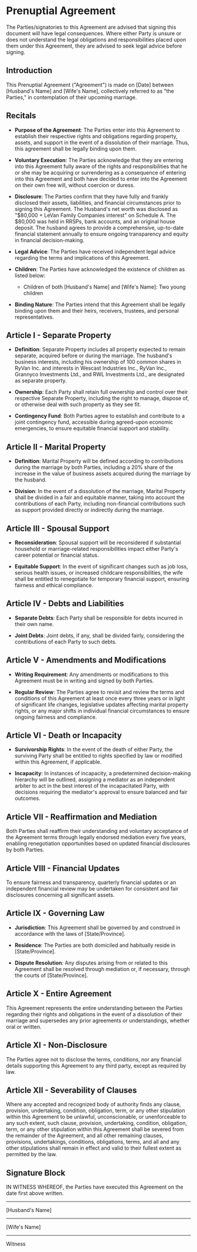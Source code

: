 # Prenuptial Agreement

The Parties/signatories to this Agreement are advised that signing this document will have legal consequences. Where either Party is unsure or does not understand the legal obligations and responsibilities placed upon them under this Agreement, they are advised to seek legal advice before signing.

## Introduction
This Prenuptial Agreement ("Agreement") is made on [Date] between [Husband's Name] and [Wife's Name], collectively referred to as "the Parties," in contemplation of their upcoming marriage.

## Recitals
- **Purpose of the Agreement**: The Parties enter into this Agreement to establish their respective rights and obligations regarding property, assets, and support in the event of a dissolution of their marriage. Thus, this agreement shall be legally binding upon them.

- **Voluntary Execution**: The Parties acknowledge that they are entering into this Agreement fully aware of the rights and responsibilities that he or she may be acquiring or surrendering as a consequence of entering into this Agreement and both have decided to enter into the Agreement on their own free will, without coercion or duress.

- **Disclosure**: The Parties confirm that they have fully and frankly disclosed their assets, liabilities, and financial circumstances prior to signing this Agreement. The Husband's net worth was disclosed as "$80,000 + LeVan Family Companies interest" on Schedule A. The $80,000 was held in RRSPs, bank accounts, and an original house deposit. The husband agrees to provide a comprehensive, up-to-date financial statement annually to ensure ongoing transparency and equity in financial decision-making.

- **Legal Advice**: The Parties have received independent legal advice regarding the terms and implications of this Agreement.

- **Children**: The Parties have acknowledged the existence of children as listed below:
    - Children of both [Husband's Name] and [Wife's Name]: Two young children

- **Binding Nature**: The Parties intend that this Agreement shall be legally binding upon them and their heirs, receivers, trustees, and personal representatives.

## Article I - Separate Property
- **Definition**: Separate Property includes all property expected to remain separate, acquired before or during the marriage. The husband's business interests, including his ownership of 100 common shares in RyVan Inc. and interests in Wescast Industries Inc., RyVan Inc., Grannyco Investments Ltd., and RWL Investments Ltd., are designated as separate property.

- **Ownership**: Each Party shall retain full ownership and control over their respective Separate Property, including the right to manage, dispose of, or otherwise deal with such property as they see fit.

- **Contingency Fund**: Both Parties agree to establish and contribute to a joint contingency fund, accessible during agreed-upon economic emergencies, to ensure equitable financial support and stability.

## Article II - Marital Property
- **Definition**: Marital Property will be defined according to contributions during the marriage by both Parties, including a 20% share of the increase in the value of business assets acquired during the marriage by the husband. 

- **Division**: In the event of a dissolution of the marriage, Marital Property shall be divided in a fair and equitable manner, taking into account the contributions of each Party, including non-financial contributions such as support provided directly or indirectly during the marriage.

## Article III - Spousal Support
- **Reconsideration**: Spousal support will be reconsidered if substantial household or marriage-related responsibilities impact either Party's career potential or financial status.

- **Equitable Support**: In the event of significant changes such as job loss, serious health issues, or increased childcare responsibilities, the wife shall be entitled to renegotiate for temporary financial support, ensuring fairness and ethical compliance.

## Article IV - Debts and Liabilities
- **Separate Debts**: Each Party shall be responsible for debts incurred in their own name.

- **Joint Debts**: Joint debts, if any, shall be divided fairly, considering the contributions of each Party to such debts.

## Article V - Amendments and Modifications
- **Writing Requirement**: Any amendments or modifications to this Agreement must be in writing and signed by both Parties.

- **Regular Review**: The Parties agree to revisit and review the terms and conditions of this Agreement at least once every three years or in light of significant life changes, legislative updates affecting marital property rights, or any major shifts in individual financial circumstances to ensure ongoing fairness and compliance.

## Article VI - Death or Incapacity
- **Survivorship Rights**: In the event of the death of either Party, the surviving Party shall be entitled to rights specified by law or modified within this Agreement, if applicable.

- **Incapacity**: In instances of incapacity, a predetermined decision-making hierarchy will be outlined, assigning a mediator as an independent arbiter to act in the best interest of the incapacitated Party, with decisions requiring the mediator's approval to ensure balanced and fair outcomes.

## Article VII - Reaffirmation and Mediation
Both Parties shall reaffirm their understanding and voluntary acceptance of the Agreement terms through legally endorsed mediation every five years, enabling renegotiation opportunities based on updated financial disclosures by both Parties.

## Article VIII - Financial Updates
To ensure fairness and transparency, quarterly financial updates or an independent financial review may be undertaken for consistent and fair disclosures concerning all significant assets.

## Article IX - Governing Law
- **Jurisdiction**: This Agreement shall be governed by and construed in accordance with the laws of [State/Province].

- **Residence**: The Parties are both domiciled and habitually reside in [State/Province].

- **Dispute Resolution**: Any disputes arising from or related to this Agreement shall be resolved through mediation or, if necessary, through the courts of [State/Province].

## Article X - Entire Agreement
This Agreement represents the entire understanding between the Parties regarding their rights and obligations in the event of a dissolution of their marriage and supersedes any prior agreements or understandings, whether oral or written.

## Article XI - Non-Disclosure
The Parties agree not to disclose the terms, conditions, nor any financial details supporting this Agreement to any third party, except as required by law.

## Article XII - Severability of Clauses
Where any accepted and recognized body of authority finds any clause, provision, undertaking, condition, obligation, term, or any other stipulation within this Agreement to be unlawful, unconscionable, or unenforceable to any such extent, such clause, provision, undertaking, condition, obligation, term, or any other stipulation within this Agreement shall be severed from the remainder of the Agreement, and all other remaining clauses, provisions, undertakings, conditions, obligations, terms, and all and any other stipulations shall remain in effect and valid to their fullest extent as permitted by the law.

## Signature Block
IN WITNESS WHEREOF, the Parties have executed this Agreement on the date first above written.

__________________________  
[Husband's Name]

__________________________  
[Wife's Name]

__________________________  
Witness